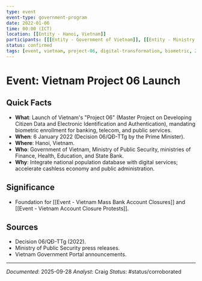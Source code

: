 ```yaml
---
type: event
event-type: government-program
date: 2022-01-06
time: 00:00 (ICT)
location: [[Entity - Hanoi, Vietnam]]
participants: [[[Entity - Government of Vietnam]], [[Entity - Ministry of Public Security of Vietnam]], [[Entity - National Committee on Digital Transformation]]]
status: confirmed
tags: [event, vietnam, project-06, digital-transformation, biometric, 2022]
---
```


# Event: Vietnam Project 06 Launch

## Quick Facts
- **What**: Launch of Vietnam's "Project 06" (Master Project on Developing Citizen Data and Electronic Identification and Authentication), mandating biometric enrollment for banking, telecom, and public services.
- **When**: 6 January 2022 (Decision 06/QĐ-TTg by the Prime Minister).
- **Where**: Hanoi, Vietnam.
- **Who**: Government of Vietnam, Ministry of Public Security, ministries of Finance, Health, Education, and State Bank.
- **Why**: Integrate national population database with digital services; accelerate cashless economy and public administration.

## Significance
- Foundation for [[Event - Vietnam Mass Bank Account Closures]] and [[Event - Vietnam Account Closure Protests]].

## Sources
- Decision 06/QĐ-TTg (2022).
- Ministry of Public Security press releases.
- Vietnam Government Portal announcements.

---
*Documented*: 2025-09-28
*Analyst*: Craig
*Status*: #status/corroborated


